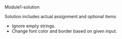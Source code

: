 Module1-solution

Solution includes actual assignment and optional items 
* Ignore empty strings.
* Change font color and border based on given input.
